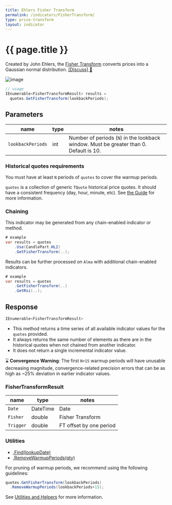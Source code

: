 ```yaml
---
title: Ehlers Fisher Transform
permalink: /indicators/FisherTransform/
type: price-transform
layout: indicator
---
```


# {{ page.title }}

Created by John Ehlers, the [Fisher Transform](https://www.investopedia.com/terms/f/fisher-transform.asp) converts prices into a Gaussian normal distribution.
[[Discuss] :speech_balloon:]({{site.github.repository_url}}/discussions/409 "Community discussion about this indicator")

![image]({{site.baseurl}}/assets/charts/FisherTransform.png)

```csharp
// usage
IEnumerable<FisherTransformResult> results =
  quotes.GetFisherTransform(lookbackPeriods);
```

## Parameters

| name | type | notes
| -- |-- |--
| `lookbackPeriods` | int | Number of periods (`N`) in the lookback window.  Must be greater than 0.  Default is 10.

### Historical quotes requirements

You must have at least `N` periods of `quotes` to cover the warmup periods.

`quotes` is a collection of generic `TQuote` historical price quotes.  It should have a consistent frequency (day, hour, minute, etc).  See [the Guide]({{site.baseurl}}/guide/#historical-quotes) for more information.

### Chaining

This indicator may be generated from any chain-enabled indicator or method.

```csharp
# example
var results = quotes
    .Use(CandlePart.HL2)
    .GetFisherTransform(..);
```

Results can be further processed on `Alma` with additional chain-enabled indicators.

```csharp
# example
var results = quotes
    .GetFisherTransform(..)
    .GetRsi(..);
```

## Response

```csharp
IEnumerable<FisherTransformResult>
```

- This method returns a time series of all available indicator values for the `quotes` provided.
- It always returns the same number of elements as there are in the historical quotes when not chained from another indicator.
- It does not return a single incremental indicator value.

:hourglass: **Convergence Warning**: The first `N+15` warmup periods will have unusable decreasing magnitude, convergence-related precision errors that can be as high as ~25% deviation in earlier indicator values.

### FisherTransformResult

| name | type | notes
| -- |-- |--
| `Date` | DateTime | Date
| `Fisher` | double | Fisher Transform
| `Trigger` | double | FT offset by one period

### Utilities

- [.Find(lookupDate)]({{site.baseurl}}/utilities#find-indicator-result-by-date)
- [.RemoveWarmupPeriods(qty)]({{site.baseurl}}/utilities#remove-warmup-periods)

For pruning of warmup periods, we recommend using the following guidelines:

```csharp
quotes.GetFisherTransform(lookbackPeriods)
  .RemoveWarmupPeriods(lookbackPeriods+15);
```

See [Utilities and Helpers]({{site.baseurl}}/utilities#utilities-for-indicator-results) for more information.
